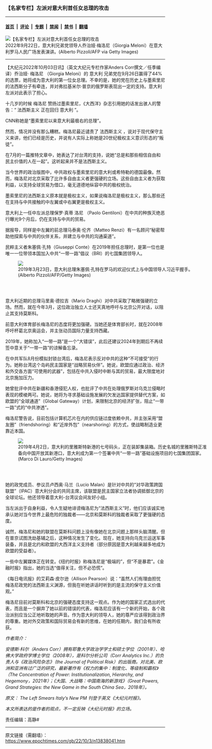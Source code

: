 ### 【名家专栏】左派对意大利首任女总理的攻击

---

#### [首页](../../../..?n13838041) &nbsp;|&nbsp; [评论](../../../../../epoch-comment?n13838041) &nbsp;|&nbsp; [专题](../../../../../epoch-special?n13838041) &nbsp;|&nbsp; [禁闻](../../../../../epoch-news?n13838041) &nbsp;|&nbsp; [禁书](../../../../../books?n13838041) &nbsp;|&nbsp; [翻墙](https://github.com/gfw-breaker/nogfw/blob/master/README.md?n13838041)


<div><img alt="【名家专栏】左派对意大利首任女总理的攻击" class="attachment-djy_600_400 size-djy_600_400 wp-post-image" src="https://i.epochtimes.com/assets/uploads/2022/10/id13838043-GettyImages-1243428244-1200x800-600x400.jpg"/>
<div class="caption">
 2022年9月22日，意大利兄弟党领导人乔治娅‧梅洛尼（Giorgia Meloni）在意大利罗马人民广场发表演讲。(Alberto Pizzoli/AFP via Getty Images)
</div></div><hr/><div class="post_content" id="artbody" itemprop="articleBody">
 <!-- article content begin -->
 <p>
  【大纪元2022年10月03日讯】（英文大纪元专栏作家Anders Corr撰文／任季编译）乔治娅‧
  <ok href="https://www.epochtimes.com/gb/tag/%E6%A2%85%E6%B4%9B%E5%B0%BC.html">
   梅洛尼
  </ok>
  （Giorgia Meloni）的
  <ok href="https://www.epochtimes.com/gb/tag/%E6%84%8F%E5%A4%A7%E5%88%A9.html">
   意大利
  </ok>
  兄弟党在9月26日赢得了44%的选票，她将成为意大利的第一位女总理。不幸的是，她的党在历史上与墨索里尼的法西斯分子有牵连，并对弗拉基米尔‧普京的俄罗斯表现出一定的支持。意大利左派对此表示了担心。
 </p>
 <p>
  十几岁的时候
  <ok href="https://www.epochtimes.com/gb/tag/%E6%A2%85%E6%B4%9B%E5%B0%BC.html">
   梅洛尼
  </ok>
  赞扬过墨索里尼，《大西洋》杂志引用她的话发出骇人的警告：“
  <ok href="https://www.epochtimes.com/gb/tag/%E6%B3%95%E8%A5%BF%E6%96%AF%E4%B8%BB%E4%B9%89.html">
   法西斯主义
  </ok>
  正在回归
  <ok href="https://www.epochtimes.com/gb/tag/%E6%84%8F%E5%A4%A7%E5%88%A9.html">
   意大利
  </ok>
  ”。
 </p>
 <p>
  CNN称她是“墨索里尼以来意大利最极右的总理”。
 </p>
 <p>
  然而，情况并没有那么糟糕。梅洛尼最近谴责了
  <ok href="https://www.epochtimes.com/gb/tag/%E6%B3%95%E8%A5%BF%E6%96%AF%E4%B8%BB%E4%B9%89.html">
   法西斯主义
  </ok>
  ，说对于现代保守主义来讲，他们已经是历史，并说有人实际上称她是20世纪极权主义意识形态的“叛徒”。
 </p>
 <p>
  在7月的一篇推特文章中，她表达了对台湾的支持，说她“总是和那些相信自由和民主价值的人在一起”。这听起来并不是法西斯主义。
 </p>
 <p>
  当今世界的政治版图中，中共政权与墨索里尼的意大利或希特勒的德国最像。然而，梅洛尼对北京采取了比许多自由主义者更强硬的立场。这些自由主义者为获取利益，以支持全球贸易为借口，毫无道德地纵容中共的极权统治。
 </p>
 <p>
  墨索里尼的法西斯主义原本就是极权主义，如果说梅洛尼是极权主义，那么那些还在支持与中共接触的中左翼或中右翼更是极权主义。
 </p>
 <p>
  意大利上一任中左派总理保罗‧真蒂
  <span class="mw-page-title-main">
   洛尼
  </span>
  （Paolo Gentiloni）在中共的种族灭绝恶行曝光9个月后，仍在支持与中共的贸易。
 </p>
 <p>
  据报导，同样是中左翼的前总理马泰奥‧伦齐（Matteo Renzi）有一名顾问“秘密帮助他探索与中共的伙伴关系，并建立与中共的沟通渠道”。
 </p>
 <p>
  民粹主义者朱塞佩‧孔特（Giuseppi Conte）在2019年担任总理时，是第一位也是唯一一位带领本国加入中共“一带一路”倡议（BRI）的七国集团领导人。
 </p>
 <figure class="wp-caption aligncenter" style="width: 602px">
  <ok href=" https://img.theepochtimes.com/assets/uploads/2019/03/24/xi-and-conte-in-italy.jpg" rel="noreferrer noopener" target="_blank">
   <img class="" src="https://img.theepochtimes.com/assets/uploads/2019/03/24/xi-and-conte-in-italy.jpg"/>
  </ok>
  <br/><figcaption class="wp-caption-text">
   2019年3月23日，意大利总理朱塞佩‧孔特在罗马的欢迎仪式上与中国领导人习近平握手。(Alberto Pizzoli/AFP/Getty Images)
  </figcaption><br/>
 </figure><br/>
 <p>
  意大利近期的总理马里奥‧德拉吉（Mario Draghi）对中共采取了略微强硬的立场。然而，就在今年3月，这位政治独立人士还天真地呼吁与北京公开对话，以阻止其支持莫斯科。
 </p>
 <p>
  前意大利体育部长梅洛尼的态度将更加强硬。当她还是体育部长时，就在2008年呼吁杯葛北京奥运会，并主张动员国际力量支持西藏。
 </p>
 <p>
  2019年，她称加入“一带一路”是一个“大错误”，此后还建议2024年到期后不再续签中意关于“一带一路”的谅解备忘录。
 </p>
 <p>
  在中共军队8月份模拟封锁台湾后，梅洛尼表示反对中共的这种“不可接受”的行为。她称台湾这个岛屿民主国家是“战略贸易伙伴”。她说，欧盟应通过政治、经济和外交各方面“可使用的武器”，包括在中共入侵时中断与其的贸易，最大限度地对北京施加压力。
 </p>
 <p>
  她曾批评中共在新疆和香港侵犯人权，也批评了中共在处理俄罗斯对乌克兰侵略时表现的模棱两可。她说，她将为寻求基础设施发展的欠发达国家提供替代方案，如欧盟的“全球通道”（Global Gateway）计划，来限制北京的经济扩张，阻止“一带一路”式的“中共渗透”。
 </p>
 <p>
  梅洛尼警告说，目前包括计算机芯片在内的供应链过度依赖中共，并主张采用“盟友圈”（friendshoring）和“近岸外包”（nearshoring）的方式，使战略制造业更靠近本国。
 </p>
 <figure class="wp-caption aligncenter" style="width: 600px">
  <ok href=" https://img.theepochtimes.com/assets/uploads/2019/08/14/Getty1134815418-0-1200x830.jpg" rel="noreferrer noopener" target="_blank">
   <img class="" src="https://img.theepochtimes.com/assets/uploads/2019/08/14/Getty1134815418-0-1200x830.jpg"/>
  </ok>
  <br/><figcaption class="wp-caption-text">
   2019年4月2日，意大利的里雅斯特新港的七号码头，正在装卸集装箱。历史名城的里雅斯特正准备向中国开放其新港口，意大利成为第一个签署中共“一带一路”基础设施项目的七国集团国家。(Marco Di Lauro/Getty Images)
  </figcaption><br/>
 </figure><br/>
 <p>
  她的政党成员、参议员卢西奥‧马兰（Lucio Malan）是针对中共的“对华政策跨国联盟”（IPAC）意大利分会的共同主席，该联盟是民主国家立法者协调抵御北京的全球论坛。他还领导着意大利-台湾议会间友好小组。
 </p>
 <p>
  当左派出于自身利益，令人生疑地诽谤梅洛尼为“法西斯主义”时，他们应该诚实地承认她对当今世界上最危险的独裁者——北京和莫斯科的独裁者采取了更强硬的态度。
 </p>
 <p>
  诚然，梅洛尼和她的联盟在莫斯科问题上没有像她在北京问题上那样头脑清醒。但在普京试图洗劫基辅之后，这种情况发生了变化。现在，她支持向乌克兰运送军事装备，并且是北约和欧盟的大西洋主义支持者（部分原因是意大利越来越多地成为欧盟的受益者）。
 </p>
 <p>
  一些中左翼媒体正在转变。《纽约时报》称梅洛尼是“极端的”，但“不是暴君”。《金融时报》指出，她的当选“值得关注，但不必恐慌”。
 </p>
 <p>
  《每日电讯报》的艾莉森‧皮尔逊（Allison Pearson）说：“虽然人们有理由担忧梅洛尼政党的法西斯主义渊源，但我在听她讲话时听到的是主流的保守主义价值观。”
 </p>
 <p>
  梅洛尼目前对莫斯科和北京的强硬态度支持这一观点。作为她的国家正式选出的代表，而且是一个摒弃了她以前的错误的代表，梅洛尼应该有一个新的开始，各个政治派别应当公正地听取她的声音。作为意大利的领导人，她的尊严应该得到政治界的尊重。她对外交政策和国际贸易会有新的思维，在她的任期内，我们会有所收获。
 </p>
 <p>
  <em>
   作者简介：
  </em>
 </p>
 <p>
  <em>
   安德斯‧科尔（Anders Corr）拥有耶鲁大学政治学学士和硕士学位（2001年）、哈佛大学政府学博士学位（2008年），是科尔分析公司（Corr Analytics Inc.）的负责人与《政治风险杂志》（the Journal of Political Risk）的出版商。对北美、欧洲和亚洲有过广泛的研究，最新著作有《权力的集中：制度化、等级制和霸权》（The Concentration of Power: Institutionalization, Hierarchy, and Hegemony，2021年）；《大国、大战略：中国南海的新游戏》（Great Powers, Grand Strategies: the New Game in the South China Sea，2018年）。
  </em>
 </p>
 <p>
  <em>
   原文：
   <ok href="https://www.theepochtimes.com/the-left-smears-italys-new-pm_4766030.html" rel="noopener noreferrer" target="_blank">
    The Left Smears Italy’s New PM
   </ok>
   刊登于英文《大纪元时报》。
  </em>
 </p>
 <p>
  <em>
   本文所表达的是作者的观点，不一定反映《大纪元时报》的立场。
  </em>
 </p>
 <p>
  责任编辑：高静#
 </p>
 <!-- article content end -->
 <div id="below_article_ad">
 </div>
</div>


---

原文链接（需翻墙）：https://www.epochtimes.com/gb/22/10/3/n13838041.htm